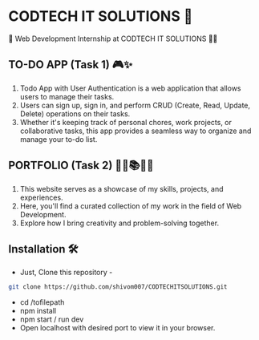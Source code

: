 # CODTECH IT SOLUTIONS 🚀

🎉 Web Development Internship at CODTECH IT SOLUTIONS 👨‍💻


## TO-DO APP (Task 1) 🎮✨

1. Todo App with User Authentication is a web application that allows users to manage their tasks. 
2. Users can sign up, sign in, and perform CRUD (Create, Read, Update, Delete) operations on their tasks.
3. Whether it's keeping track of personal chores, work projects, or collaborative tasks, this app provides a seamless way to organize and manage your to-do list.

## PORTFOLIO (Task 2) 👦🏻📚🔄✨

1. This website serves as a showcase of my skills, projects, and experiences.
2. Here, you'll find a curated collection of my work in the field of Web Development.
3. Explore how I bring creativity and problem-solving together.




## Installation 🛠️
- Just, Clone this repository - 
````bash 
git clone https://github.com/shivom007/CODTECHITSOLUTIONS.git
````
- cd /tofilepath
- npm install
- npm start / run dev
- Open localhost with desired port to view it in your browser.